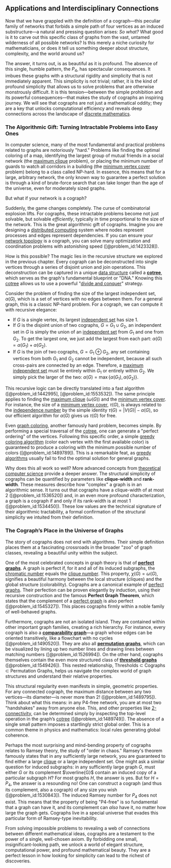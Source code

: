 ## Applications and Interdisciplinary Connections

Now that we have grappled with the definition of a cograph—this peculiar family of networks that forbids a simple path of four vertices as an induced substructure—a natural and pressing question arises: *So what?* What good is it to carve out this specific class of graphs from the vast, untamed wilderness of all possible networks? Is this merely a niche curiosity for mathematicians, or does it tell us something deeper about structure, complexity, and the world around us?

The answer, it turns out, is as beautiful as it is profound. The absence of this single, humble pattern, the $P_4$, has spectacular consequences. It imbues these graphs with a structural rigidity and simplicity that is not immediately apparent. This simplicity is not trivial; rather, it is the kind of profound simplicity that allows us to solve problems that are otherwise monstrously difficult. It is this tension—between the simple prohibition and its powerful consequences—that makes the study of cographs an inspiring journey. We will see that cographs are not just a mathematical oddity; they are a key that unlocks computational efficiency and reveals deep connections across the landscape of [discrete mathematics](@article_id:149469).

### The Algorithmic Gift: Turning Intractable Problems into Easy Ones

In computer science, many of the most fundamental and practical problems related to graphs are notoriously "hard." Problems like finding the optimal coloring of a map, identifying the largest group of mutual friends in a social network (the [maximum clique](@article_id:262481) problem), or placing the minimum number of guards to watch all corridors in a building (the [minimum vertex cover](@article_id:264825) problem) belong to a class called NP-hard. In essence, this means that for a large, arbitrary network, the only known way to guarantee a perfect solution is through a kind of brute-force search that can take longer than the age of the universe, even for moderately sized graphs.

But what if your network is a cograph?

Suddenly, the game changes completely. The curse of combinatorial explosion lifts. For cographs, these intractable problems become not just solvable, but solvable *efficiently*, typically in time proportional to the size of the network. This is the great algorithmic gift of cographs. Imagine you are designing a [distributed computing](@article_id:263550) system where nodes represent processes and edges represent dependencies. If you can ensure your [network topology](@article_id:140913) is a cograph, you can solve many optimization and coordination problems with astonishing speed ([@problem_id:1423328]).

How is this possible? The magic lies in the recursive structure we explored in the previous chapter. Every cograph can be deconstructed into single vertices through a series of disjoint union and join operations. This deconstruction can be captured in a unique [data structure](@article_id:633770) called a **[cotree](@article_id:266177)**, which serves as the graph's fundamental blueprint or "DNA." Knowing this [cotree](@article_id:266177) allows us to use a powerful "[divide and conquer](@article_id:139060)" strategy.

Consider the problem of finding the size of the largest independent set, $\alpha(G)$, which is a set of vertices with no edges between them. For a general graph, this is a classic NP-hard problem. For a cograph, we can compute it with recursive elegance:
*   If $G$ is a single vertex, its largest [independent set](@article_id:264572) has size 1.
*   If $G$ is the disjoint union of two cographs, $G = G_1 \cup G_2$, an independent set in $G$ is simply the union of an [independent set](@article_id:264572) from $G_1$ and one from $G_2$. To get the largest one, we just add the largest from each part: $\alpha(G) = \alpha(G_1) + \alpha(G_2)$.
*   If $G$ is the join of two cographs, $G = G_1 \oplus G_2$, any set containing vertices from both $G_1$ and $G_2$ cannot be independent, because all such cross-pairs are connected by an edge. Therefore, a [maximum independent set](@article_id:273687) must lie entirely within $G_1$ or entirely within $G_2$. We simply pick the larger of the two: $\alpha(G) = \max\{\alpha(G_1), \alpha(G_2)\}$.

This recursive logic can be directly translated into a fast algorithm ([@problem_id:1442995], [@problem_id:1553532]). The same principle applies to finding the [maximum clique](@article_id:262481) ($\omega(G)$) and the [minimum vertex cover](@article_id:264825). For instance, the size of a [minimum vertex cover](@article_id:264825), $\tau(G)$, is always related to the [independence number](@article_id:260449) by the simple identity $\tau(G) = |V(G)| - \alpha(G)$, so our efficient algorithm for $\alpha(G)$ gives us $\tau(G)$ for free.

Even [graph coloring](@article_id:157567), another famously hard problem, becomes simple. By performing a special traversal of the [cotree](@article_id:266177), one can generate a "perfect ordering" of the vertices. Following this specific order, a simple [greedy coloring algorithm](@article_id:263958) (color each vertex with the first available color) is guaranteed to produce a coloring with the minimum possible number of colors ([@problem_id:1489789]). This is a remarkable feat, as [greedy algorithms](@article_id:260431) usually fail to find the optimal solution for general graphs.

Why does this all work so well? More advanced concepts from [theoretical computer science](@article_id:262639) provide a deeper answer. The structural simplicity of cographs can be quantified by parameters like **clique-width** and **rank-width**. These measures describe how "complex" a graph is in an algorithmic sense. It turns out that cographs have a clique-width of at most 2 ([@problem_id:1536520]) and, in an even more profound characterization, a graph is a cograph if and only if its rank-width is at most 1 ([@problem_id:1534450]). These low values are the technical signature of their algorithmic tractability, a formal confirmation of the structural simplicity we intuited from their definition.

### The Cograph’s Place in the Universe of Graphs

The story of cographs does not end with algorithms. Their simple definition places them at a fascinating crossroads in the broader "zoo" of graph classes, revealing a beautiful unity within the subject.

One of the most celebrated concepts in graph theory is that of **[perfect graphs](@article_id:275618)**. A graph is perfect if, for it and all of its induced subgraphs, the [chromatic number](@article_id:273579) equals the [clique number](@article_id:272220). This property, $\chi(G) = \omega(G)$, signifies a beautiful harmony between the local structure (cliques) and the global structure (colorability). Cographs are a canonical example of [perfect graphs](@article_id:275618). Their perfection can be proven elegantly by induction, using their recursive construction and the famous **Perfect Graph Theorem**, which states that the complement of a [perfect graph](@article_id:273845) is also perfect ([@problem_id:1545327]). This places cographs firmly within a noble family of well-behaved graphs.

Furthermore, cographs are not an isolated island. They are contained within other important graph families, creating a rich hierarchy. For instance, every cograph is also a **[comparability graph](@article_id:269441)**—a graph whose edges can be oriented transitively, like a flowchart with no cycles ([@problem_id:1490520]). They are also all **[permutation graphs](@article_id:263078)**, which can be visualized by lining up two number lines and drawing lines between matching numbers ([@problem_id:1526994]). On the other hand, cographs themselves contain the even more structured class of **[threshold graphs](@article_id:262252)** ([@problem_id:1549426]). This nested relationship, Thresholds $\subset$ Cographs $\subset$ Permutation Graphs, helps us navigate the complex world of graph structures and understand their relative properties.

This structural regularity even manifests in simple, geometric properties. For any connected cograph, the maximum distance between any two vertices—its diameter—is never more than 2! ([@problem_id:1489795]). Think about what this means: in any P4-free network, you are at most two "handshakes" away from anyone else. This, and other properties like [2-connectivity](@article_id:274919), can be determined simply by inspecting the top-level operation in the graph’s [cotree](@article_id:266177) ([@problem_id:1489749]). The absence of a single small pattern imposes a startlingly strict global order. This is a common theme in physics and mathematics: local rules generating global coherence.

Perhaps the most surprising and mind-bending property of cographs relates to Ramsey theory, the study of "order in chaos." Ramsey's theorem famously states that in any sufficiently large network, you are guaranteed to find either a large [clique](@article_id:275496) or a large independent set. One might ask a similar question for induced subgraphs: in any sufficiently large graph $G$, must either $G$ or its complement $\overline{G}$ contain an induced copy of a particular subgraph $H$? For most graphs $H$, the answer is yes. But for $H = P_4$, the answer is a resounding no! One can construct a cograph (and thus its complement, also a cograph) of any size you wish ([@problem_id:1530843]). The induced Ramsey number for $P_4$ does not exist. This means that the property of being "P4-free" is so fundamental that a graph can have it, and its complement can *also* have it, no matter how large the graph gets. Cographs live in a special universe that evades this particular form of Ramsey-type inevitability.

From solving impossible problems to revealing a web of connections between different mathematical ideas, cographs are a testament to the power of a single, well-chosen axiom. By forbidding one small, insignificant-looking path, we unlock a world of elegant structure, computational power, and profound mathematical beauty. They are a perfect lesson in how looking for simplicity can lead to the richest of discoveries.